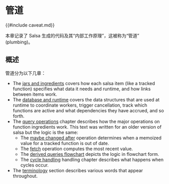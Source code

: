 # 管道

{{#include caveat.md}}

本章记录了 Salsa 生成的代码及其“内部工作原理”，这被称为“管道” (plumbing)。

## 概述

管道分为以下几章：

* The [jars and ingredients](./plumbing/jars_and_ingredients.md) covers how each salsa item (like a tracked function) specifies what data it needs and runtime, and how links between items work.
* The [database and runtime](./plumbing/database_and_runtime.md) covers the data structures that are used at runtime to coordinate workers, trigger cancellation, track which functions are active and what dependencies they have accrued, and so forth.
* The [query operations](./plumbing/query_ops.md) chapter describes how the major operations on function ingredients work. This text was written for an older version of salsa but the logic is the same:
  * The [maybe changed after](./plumbing/maybe_changed_after.md) operation determines when a memoized value for a tracked function is out of date.
  * The [fetch](./plumbing/fetch.md) operation computes the most recent value.
  * The [derived queries flowchart](./plumbing/derived_flowchart.md) depicts the logic in flowchart form.
  * The [cycle handling](./plumbing/cycles.md) handling chapter describes what happens when cycles occur.
* The [terminology](./plumbing/terminology.md) section describes various words that appear throughout.
